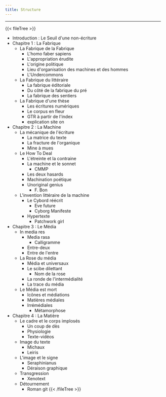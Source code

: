 ```yaml
---
title: Structure
---
```


----

{{< fileTree >}}
* Introduction : Le Seuil d'une non-écriture
* Chapitre 1 : La Fabrique  
    * La Fabrique de la Fabrique
        * L'homo faber sapiens 
        * L'appropriation érudite
        * L'origine politique 
        * Lieu d'organisation des machines et des hommes
        * L'Undercommons
    * La Fabrique du littéraire  
        * La fabrique éditoriale
        * Du côté de la fabrique du pré
        * La fabrique des sentiers 
    * La Fabrique d'une thèse
        * Les écritures numériques
        * Le corpus en fleur 
        * GTR à partir de l'index
        * explication site on
* Chapitre 2 : La Machine 
    * La mécanique de l'écriture
        * La matrice du texte
        * La fracture de l'organique
        * Mine à mues
    * Le How To Deal 
        * L'étreinte et la contraine
        * La machine et le sonnet
            * CMMP
        * Les deux hasards
        * Machination poétique
        * Unoriginal genius
            * F. Bon 
    * L'invention littéraire de la machine
        * Le Cybord réécrit
            * Eve future
            * Cyborg Manifeste
        * Hypertexte 
            * Patchwork girl  
* Chapitre 3 : Le Média 
    * In media res
        * Media rasa
            * Calligramme
        * Entre-deux
        * Entre de l'entre
    * La Rose du média
        * Média et universaux
        * Le scibe dilettant
            * Nom de la rose
        * La ronde de l'intermédialité
        * La trace du média
    * Le Média est mort
        * Icônes et médiations
        * Matières médiales
        * Irrémédiales
            * Métamorphose 
* Chapitre 4 : La Matière 
    * Le cadre et le corps implosés
        * Un coup de dès
        * Physiologie
        * Texte-vidéos
    * Image du texte 
        * Michaux 
        * Leiris
    * L'image et le signe
        * Seraphinianus
        * Déraison graphique
    * Transgression 
        * Xenotext
    * Détournement
        * Roman git 
{{< /fileTree >}}